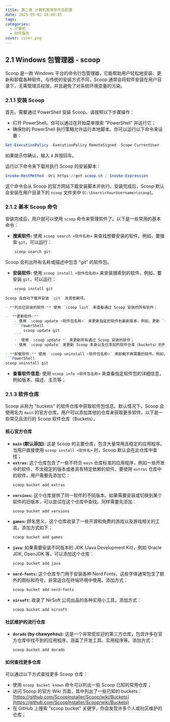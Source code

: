 ```yaml
---
title: 第二章 计算机常用软件及配置
date: 2025-05-02 10:00:55
tags: 
categories:
  - 计算机
  - 软件服务
cover: cover.png
---
```

## 2.1 Windows 包管理器 - scoop

Scoop 是一款 Windows 平台的命令行包管理器，它能帮助用户轻松地安装、更新和卸载各种软件。与传统的安装方式不同，Scoop 通常会将软件安装在用户目录下，无需管理员权限，并且避免了对系统环境变量的污染。

### 2.1.1 安装 Scoop

首先，需要通过 PowerShell 安装 Scoop。请按照以下步骤操作：

- 打开 PowerShell。你可以通过在开始菜单搜索 "PowerShell" 并运行它；
- 确保你的 PowerShell 执行策略允许运行本地脚本。你可以运行以下命令来设置：
``` PowerShell
Set-ExecutionPolicy -ExecutionPolicy RemoteSigned -Scope CurrentUser
```

如果提示你确认，输入 `A` 并按回车。

运行以下命令来下载并执行 Scoop 的安装脚本：
```PowerShell
Invoke-RestMethod -Uri https://get.scoop.sh | Invoke-Expression
```

这个命令会从 Scoop 的官方网站下载安装脚本并执行。安装完成后，Scoop 默认会安装在用户目录下的 `scoop` 文件夹中 (`C:\Users\<YourUsername>\scoop`)。

### 2.1.2 基本 Scoop 命令

安装完成后，用户就可以使用 `scoop` 命令来管理软件了。以下是一些常用的基本命令：

- **搜索软件:** 使用 `scoop search <软件名称>` 来查找想要安装的软件。例如，要搜索 `git`，可以运行：
```PowerShell
	scoop search git
```
Scoop 会列出所有名称或描述中包含 "git" 的软件包。

- **安装软件:** 使用 `scoop install <软件包名称>` 来安装搜索到的软件。例如，要安装 `git`，可以运行：
```PowerShell
	scoop install git
	```
Scoop 会自动下载并安装 `git` 及其依赖项。

- **列出已安装的软件:** 使用 `scoop list` 来查看通过 Scoop 安装的所有软件；

-  **更新软件:**
	- 使用 `scoop update <软件包名称>` 来更新指定的软件到最新版本。例如，更新 `git`：
	```PowerShell
		scoop update git
	```
	-  使用 `scoop update *` 来更新所有通过 Scoop 安装的软件；
	- 使用 `scoop update` 来更新 Scoop 本身以及已添加的软件仓库（buckets）的列表。比如：这些仓库中软件包的定义（也就是那些描述软件如何安装、更新、卸载的 `.json` 文件）是否发生了变化。**`scoop update`命令本身并不会自动更新你已经安装的软件包。** 它只是更新了 Scoop 所维护的软件仓库的元数据；

- **卸载软件:** 使用 `scoop uninstall <软件包名称>` 来卸载不再需要的软件。例如，卸载 `git`：
```PowerShell
scoop uninstall git
```

- **查看软件信息:** 使用 `scoop info <软件包名称>` 来查看指定软件包的详细信息，例如版本、描述、主页等；

### 2.1.3 软件仓库

Scoop 从称为 "buckets" 的软件仓库中获取软件包信息。默认情况下，Scoop 会使用名为 `main` 的官方仓库。用户可以添加其他的仓库来获取更多软件。以下是一些常见且流行的 Scoop 软件仓库（Buckets）。

#### 核心官方仓库

- **`main` (默认添加):** 这是 Scoop 的主要仓库，包含大量常用且稳定的应用程序。当用户直接使用 `scoop install <软件名>` 时，Scoop 默认会在此仓库中查找；
- **`extras`:** 这个仓库包含了一些不符合 `main` 仓库标准的应用程序，例如一些开发中的软件、不太稳定的版本或者具有特定依赖的软件。要使用 `extras` 仓库中的软件，用户需要先添加它：
	```PowerShell
	scoop bucket add extras
	```
- **`versions`:** 这个仓库提供了同一软件的不同版本。如果需要安装或切换到某个软件的旧版本，可以尝试在这个仓库中查找。同样需要先添加：
	```PowerShell
	scoop bucket add versions
	```
- **`games`:** 顾名思义，这个仓库收录了一些开源和免费的游戏以及游戏相关的工具。添加方式如下：
	```PowerShell
	scoop bucket add games
	```
- **`java`:** 如果需要安装不同版本的 JDK (Java Development Kit)，例如 Oracle JDK, OpenJDK 等，可以添加这个仓库：
	```PowerShell
	scoop bucket add java
	```
- **`nerd-fonts`:** 这个仓库专门用于安装各种 Nerd Fonts，这些字体通常包含了额外的图标和符号，非常适合在终端环境中使用。添加方式：
	```PowerShell
	scoop bucket add nerd-fonts
	```
- **`nirsoft`:** 收录了 NirSoft 公司出品的各种实用小工具。添加方式：
	```PowerShell
	scoop bucket add nirsoft
	```

#### 社区维护的流行仓库

- **`dorado` (by chawyehsu):** 这是一个非常受欢迎的第三方仓库，包含许多在官方仓库中找不到的应用程序，涵盖了开发工具、实用程序等。添加方式：
	```PowerShell
	scoop bucket add dorado
	```

#### 如何查找更多仓库

可以通过以下方式查找更多 Scoop 仓库：

- 使用 `scoop bucket known` 命令可以列出一些 Scoop 已知的常用仓库；
- 访问 Scoop 的官方 Wiki 页面，其中列出了一些已知的 buckets：[https://github.com/ScoopInstaller/Scoop/wiki/Buckets](https://github.com/ScoopInstaller/Scoop/wiki/Buckets)
- 在 GitHub 上搜索 "scoop bucket" 关键字，你会发现许多个人或社区维护的仓库；